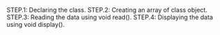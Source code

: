 STEP.1: Declaring the class.
STEP.2: Creating an array of class object.
STEP.3: Reading the data using void read().
STEP.4: Displaying the data using void display().
